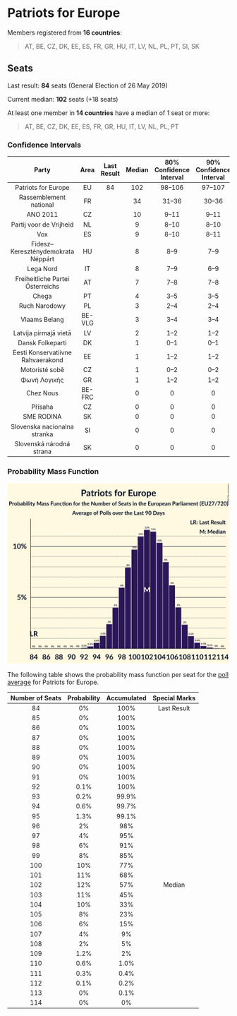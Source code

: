 # Patriots for Europe

Members registered from **16 countries**:

> AT, BE, CZ, DK, EE, ES, FR, GR, HU, IT, LV, NL, PL, PT, SI, SK

## Seats

Last result: **84** seats (General Election of 26 May 2019)

Current median: **102** seats (+18 seats)

At least one member in **14 countries** have a median of 1 seat or more:

> AT, BE, CZ, DK, EE, ES, FR, GR, HU, IT, LV, NL, PL, PT

### Confidence Intervals

| Party | Area | Last Result | Median | 80% Confidence Interval | 90% Confidence Interval | 95% Confidence Interval | 99% Confidence Interval |
|:-----:|:----:|:-----------:|:------:|:-----------------------:|:-----------------------:|:-----------------------:|:-----------------------:|
| Patriots for Europe | EU | 84 | 102 | 98–106 | 97–107 | 96–108 | 94–110 |
| Rassemblement national | FR | | 34 | 31–36 | 30–36 | 30–37 | 29–40 |
| ANO 2011 | CZ | | 10 | 9–11 | 9–11 | 9–12 | 9–12 |
| Partij voor de Vrijheid | NL | | 9 | 8–10 | 8–10 | 8–11 | 8–11 |
| Vox | ES | | 9 | 8–10 | 8–11 | 8–11 | 8–12 |
| Fidesz–Kereszténydemokrata Néppárt | HU | | 8 | 8–9 | 7–9 | 7–9 | 7–9 |
| Lega Nord | IT | | 8 | 7–9 | 6–9 | 6–9 | 5–10 |
| Freiheitliche Partei Österreichs | AT | | 7 | 7–8 | 7–8 | 7–8 | 6–9 |
| Chega | PT | | 4 | 3–5 | 3–5 | 3–5 | 3–5 |
| Ruch Narodowy | PL | | 3 | 2–4 | 2–4 | 2–4 | 1–5 |
| Vlaams Belang | BE-VLG | | 3 | 3–4 | 3–4 | 3–4 | 3–4 |
| Latvija pirmajā vietā | LV | | 2 | 1–2 | 1–2 | 1–2 | 1–2 |
| Dansk Folkeparti | DK | | 1 | 0–1 | 0–1 | 0–1 | 0–1 |
| Eesti Konservatiivne Rahvaerakond | EE | | 1 | 1–2 | 1–2 | 1–2 | 1–2 |
| Motoristé sobě | CZ | | 1 | 0–2 | 0–2 | 0–2 | 0–3 |
| Φωνή Λογικής | GR | | 1 | 1–2 | 1–2 | 1–2 | 1–2 |
| Chez Nous | BE-FRC | | 0 | 0 | 0 | 0 | 0 |
| Přísaha | CZ | | 0 | 0 | 0 | 0 | 0 |
| SME RODINA | SK | | 0 | 0 | 0 | 0 | 0–1 |
| Slovenska nacionalna stranka | SI | | 0 | 0 | 0 | 0 | 0 |
| Slovenská národná strana | SK | | 0 | 0 | 0 | 0–1 | 0–1 |

### Probability Mass Function

![Graph with seats probability mass function not yet produced](average-2025-03-31-seats-pmf-patriotsforeurope.png "Seats Probability Mass Function")

The following table shows the probability mass function per seat for the [poll average](average-2025-03-31.html) for Patriots for Europe.

| Number of Seats | Probability | Accumulated | Special Marks |
|:---------------:|:-----------:|:-----------:|:-------------:|
| 84 | 0% | 100% | Last Result |
| 85 | 0% | 100% |  |
| 86 | 0% | 100% |  |
| 87 | 0% | 100% |  |
| 88 | 0% | 100% |  |
| 89 | 0% | 100% |  |
| 90 | 0% | 100% |  |
| 91 | 0% | 100% |  |
| 92 | 0.1% | 100% |  |
| 93 | 0.2% | 99.9% |  |
| 94 | 0.6% | 99.7% |  |
| 95 | 1.3% | 99.1% |  |
| 96 | 2% | 98% |  |
| 97 | 4% | 95% |  |
| 98 | 6% | 91% |  |
| 99 | 8% | 85% |  |
| 100 | 10% | 77% |  |
| 101 | 11% | 68% |  |
| 102 | 12% | 57% | Median |
| 103 | 11% | 45% |  |
| 104 | 10% | 33% |  |
| 105 | 8% | 23% |  |
| 106 | 6% | 15% |  |
| 107 | 4% | 9% |  |
| 108 | 2% | 5% |  |
| 109 | 1.2% | 2% |  |
| 110 | 0.6% | 1.0% |  |
| 111 | 0.3% | 0.4% |  |
| 112 | 0.1% | 0.2% |  |
| 113 | 0% | 0.1% |  |
| 114 | 0% | 0% |  |


